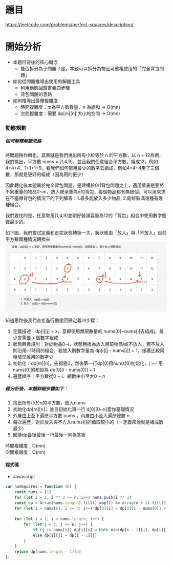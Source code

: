 # 題目
https://leetcode.com/problems/perfect-squares/description/

# 開始分析
- 本題目背後的核心概念
  - 能否拆分為子問題？是，本題可以拆分為物品可重複使用的「完全背包問題」
- 如何從問題推導出使用的解題工具
  - 利用動態回歸定義四步驟
  - 背包問題的思路
- 如何推導出最優複雜度
  - 時間複雜度：m為平方數數量，n 為總和 -> O(mn)
  - 空間複雜度：需要 dp[m][n] 大小的空間 -> O(mn)

### 動態規劃

##### 如何解釋解題思路

將問題稍作轉化，其實就是我們挑出所有小於等於 n 的平方數，以 n = 12為例，我們挑出，平方數 nums = [1,4,9]，並且我們任意組合平方數，組成12，例如4+4+4、1+1+1+9。看我們如何能用最少的數字去組成，例如4+4+4用了三個數，那就是更好的組成（因為用的更少）

因此轉化後本題屬於完全背包問題，是建構於0/1背包問題之上，適用情景是要將不同重量的物品0~m，放入總承重為n的背包，每個物品都有無限個，可以用來求在不塞爆背包的情況下的下列解答：1.最多能放入多少物品, 2.剛好裝滿幾種有幾種組合。

我們要找的是，任意取用[1,4,9]並剛好裝滿容量為12的「背包」組合中使用數字個數最少的。

如下圖，我們嘗試定義和走完狀態轉換一次，新狀態由「放入」與「不放入」目前平方數兩種情況轉換來
![](./279-1.png)

知道思路後我們直接進行動態回歸定義四步驟：
1. 定義描述：dp[i][j] = x，意即使用無限數量的 nums[0]~nums[i]去組成j，最少會需要 x 個數字組成
2. 狀態轉換規則：對於物品0~i，狀態轉換為放入目前物品i或不放入，若不放入則沿用i-1時用的組合，若放入則數字量為 dp[i][j - nums[i]] + 1，接著比較兩種情況誰用的數字少
3. 初始化：dp[m][n]，先都是0，然後第一行dp[0]用nums[0]初始化，j >= 用nums[0]的都設為 dp[0][i - nums[0]] + 1
4. 遍歷順序：平方數從0 ~ i、總數由小至大0 ~ n



##### 經分析後，本題詳細步驟如下：
1. 找出所有小於n的平方數，放入nums
1. 初始化dp[m][n]，並且初始化第一行 d[0][0~n]當作基礎情況
2. 外層由上至下遍歷平方數 nums ，內層由小至大遍歷總數 n
3. 每次遍歷，對於放入與不方入nums[i]的值取較小的（一定義來說就是組成數最少）
4. 回傳dp最後最後一行最後一列為答案

時間複雜度：O(mn)  
空間複雜度：O(mn)
#### 程式碼
- Javascript
```js
var numSquares = function (n) {
    const nums = [1]
    for (let i = 2; i ** 2 <= n; i++) nums.push(i ** 2)
    const dp = Array(nums.length).fill().map(() => Array(n + 1).fill(0))
    for (let i = nums[0]; i <= n; i++) dp[0][i] = dp[0][i - nums[0]] + 1

    for (let i = 1; i < nums.length; i++) {
        for (let j = 1; j <= n; j++) {
            if (j >= nums[i]) dp[i][j] = Math.min(dp[i - 1][j], dp[i][j - nums[i]] + 1)
            else dp[i][j] = dp[i - 1][j]
        }
    }
    return dp[nums.length - 1][n]
};
```
